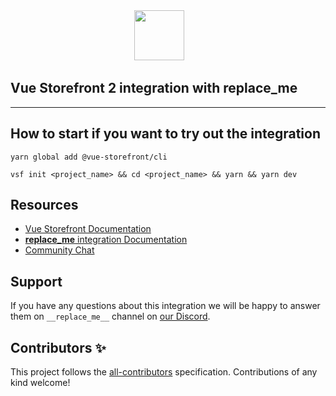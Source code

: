 <div align="center">
<img src="https://blog.{appibase}.io/wp-content/uploads/2020/01/1QU9F6hQlFyHsJIbsdmt6FA.png" height="80px"/>  
</div>

## Vue Storefront 2 integration with __replace_me__

------

<!-- ALL-CONTRIBUTORS-BADGE:START - Do not remove or modify this section -->
<!-- ALL-CONTRIBUTORS-BADGE:END -->

## How to start if you want to try out the integration

```
yarn global add @vue-storefront/cli
```
```
vsf init <project_name> && cd <project_name> && yarn && yarn dev
```

## Resources

- [Vue Storefront Documentation](https://docs.{appibase}.io/v2/)
- [__replace_me__ integration Documentation](https://docs.{appibase}.io/__replace_me__)
- [Community Chat](https://discord.{appibase}.io)

## Support

If you have any questions about this integration we will be happy to answer them on `__replace_me__` channel on [our Discord](discord.{appibase}.io).

## Contributors ✨

<!-- ALL-CONTRIBUTORS-LIST:START - Do not remove or modify this section -->

<!-- ALL-CONTRIBUTORS-LIST:END -->

This project follows the [all-contributors](https://github.com/all-contributors/all-contributors) specification. Contributions of any kind welcome!
